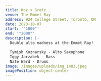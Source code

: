 ```yaml
---
title: Koz x Gretz
venue: The Emmet Ray
address: 924 College Street, Toronto, ON
date: 2023-10-07
start: '"1800"'
end: '"2000"'
description: |-
  Double alto madness at the Emmet Ray!

  Tymish Koznarsky - Alto Saxophone
  Iggy Jarzabek - Bass
  Nate Ward - Drums
image: /images/uploads/img_1483.jpeg
imagePosition: object-center
---
```

